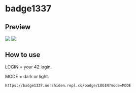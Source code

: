 # badge1337

## Preview

![](https://badge1337.norshiden.repl.co/badge/nelidris?mode=dark)
![](https://badge1337.norshiden.repl.co/badge/nelidris?mode=light)

## How to use

LOGIN = your 42 login.

MODE = dark or light.

```https://badge1337.norshiden.repl.co/badge/LOGIN?mode=MODE```
